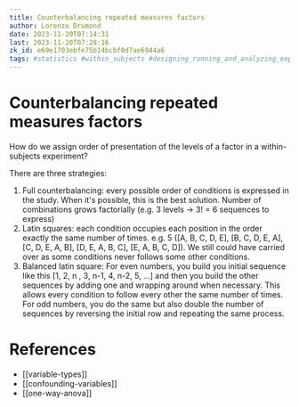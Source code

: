 ```yaml
---
title: Counterbalancing repeated measures factors
author: Lorenzo Drumond
date: 2023-11-20T07:14:31
last: 2023-11-20T07:28:16
zk_id: e69e1703ebfe75b14bcbf0d7ae6944a6
tags: #statistics #within_subjects #designing_running_and_analyzing_experiments #repeated_measures #week6 #test #coursera #experiment #theory #design
---
```



# Counterbalancing repeated measures factors
How do we assign order of presentation of the levels of a factor in a within-subjects experiment?

There are three strategies:
1. Full counterbalancing: every possible order of conditions is expressed in the study. When it's possible, this is the best solution. Number of combinations grows factorially (e.g. 3 levels -> 3! = 6 sequences to express)
2. Latin squares: each condition occupies each position in the order exactly the same number of times. e.g. 5 ([A, B, C, D, E], [B, C, D, E, A], [C, D, E, A, B], [D, E, A, B, C], [E, A, B, C, D]). We still could have carried over as some conditions never follows some other conditions.
3. Balanced latin square: For even numbers, you build you initial sequence like this [1, 2, n , 3, n-1, 4, n-2, 5, ...] and then you build the other sequences by adding one and wrapping around when necessary. This allows every condition to follow every other the same number of times. For odd numbers, you do the same but also double the number of sequences by reversing the initial row and repeating the same process.

# References
- [[variable-types]]
- [[confounding-variables]]
- [[one-way-anova]]
